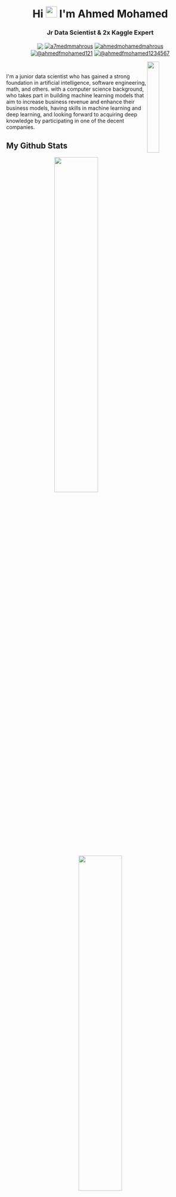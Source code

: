 

<h1 align="center">Hi <img src="https://raw.githubusercontent.com/MartinHeinz/MartinHeinz/master/wave.gif" width="30px"> 
  I'm Ahmed Mohamed</h1>
<h3 align="center"> Jr Data Scientist & 2x Kaggle Expert </h3>

<p align="center">
<a href = "https://www.linkedin.com/in/ahmed-mohamed-mahrous-19304517b/"><img align="center" src="https://img.shields.io/badge/LinkedIn-0077B5?style=for-the-badge&logo=linkedin&logoColor=white" /></a> 
<a href="https://twitter.com/a7medmmahrous" target="blank"><img align="center" src="https://img.shields.io/badge/Twitter-1DA1F2?style=for-the-badge&logo=twitter&logoColor=white" alt="a7medmmahrous" /></a>
<a href="https://kaggle.com/ahmedmohamedmahrous" target="blank"><img align="center" src='https://img.shields.io/badge/Kaggle-20BEFF?style=for-the-badge&logo=Kaggle&logoColor=white' alt="ahmedmohamedmahrous" /></a>
<a href="https://www.hackerrank.com/ahmedfmohamed121" target="blank"><img align="center" src="https://img.shields.io/badge/-Hackerrank-2EC866?style=for-the-badge&logo=HackerRank&logoColor=white" alt="@ahmedfmohamed121" /></a>
<a href="https://www.datacamp.com/profile/ahmedfmohamed1234567" target="blank"><img align="center" src="https://img.shields.io/badge/Datacamp-05192D?style=for-the-badge&logo=datacamp&logoColor=white" alt="@ahmedfmohamed1234567" /></a>
</p>
<img src="https://media4.giphy.com/media/qgQUggAC3Pfv687qPC/giphy.gif?cid=ecf05e47vbic6p062m2eduqwskkfzj8niosfbmhhrzl2fo1v&amp;rid=giphy.gif&amp;ct=g" align="right" width="25%" />

<br>

I'm a junior data scientist who has gained a strong foundation in artificial intelligence, software engineering, math, and others. with a computer science background, who takes part in building machine learning models that aim to increase business revenue and enhance their business models, having skills in machine learning and deep learning, and looking forward to acquiring deep knowledge by participating in one of the decent companies.




## My Github Stats
<p align="center">
  <img width="48%" src="https://github-readme-stats.vercel.app/api?username=AhmedMMahrous&show_icons=true&theme=tokyonight" />
  <img width="48%" src="https://github-readme-streak-stats.herokuapp.com/?user=AhmedMMahrous&theme=tokyonight" />
</p>

<p align="center">
<img width="48%" src ="https://activity-graph.herokuapp.com/graph?username=AhmedMMahrous&bg_color=ffffff&color=0400ff&line=0400ff&point=03d3d&area=true&hide_border=true" >
    
</p>

  
<p align="center">Thank's for visiting my Github Profile ❤️</p>


